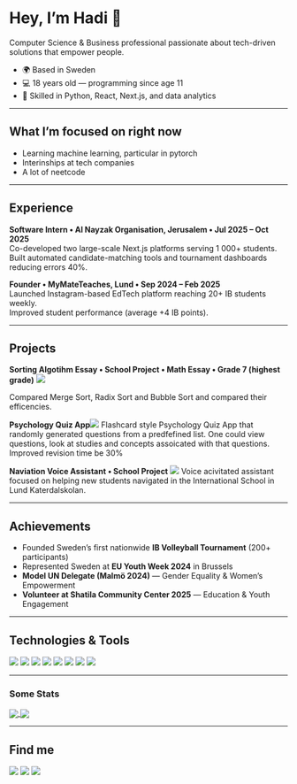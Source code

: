 # Hey, I’m Hadi 👋

Computer Science & Business professional passionate about tech-driven solutions that empower people.

- 🌍 Based in Sweden  
- 💻 18 years old — programming since age 11  
- 🧠 Skilled in Python, React, Next.js, and data analytics  

---

## What I’m focused on right now
- Learning machine learning, particular in pytorch
- Interinships at tech companies
- A lot of neetcode 
---

## Experience

**Software Intern • Al Nayzak Organisation, Jerusalem • Jul 2025 – Oct 2025**  
Co-developed two large-scale Next.js platforms serving 1 000+ students.  
Built automated candidate-matching tools and tournament dashboards reducing errors 40%.

**Founder • MyMateTeaches, Lund • Sep 2024 – Feb 2025**  
Launched Instagram-based EdTech platform reaching 20+ IB students weekly.  
Improved student performance (average +4 IB points).

---

## Projects

**Sorting Algotihm Essay • School Project • Math Essay • Grade 7 (highest grade)**   <img src="https://img.shields.io/badge/-Python-3776AB?logo=python&logoColor=white" />

Compared Merge Sort, Radix Sort and Bubble Sort and compared their efficencies. 

**Psychology Quiz App**<img src="https://img.shields.io/badge/-Python-3776AB?logo=python&logoColor=white" />
Flashcard style Psychology Quiz App that randomly generated questions from a predfefined list. One could view questions, look at studies and concepts assoicated with that questions. Improved revision time be 30%

**Naviation Voice Assistant • School Project** <img src="https://img.shields.io/badge/-Python-3776AB?logo=python&logoColor=white" />
Voice acivitated assistant focused on helping new students navigated in the International School in Lund Katerdalskolan. 

---

## Achievements
- Founded Sweden’s first nationwide **IB Volleyball Tournament** (200+ participants)  
- Represented Sweden at **EU Youth Week 2024** in Brussels  
- **Model UN Delegate (Malmö 2024)** — Gender Equality & Women’s Empowerment  
- **Volunteer at Shatila Community Center 2025** — Education & Youth Engagement  

---

## Technologies & Tools
<p>
  <img src="https://img.shields.io/badge/-Python-3776AB?logo=python&logoColor=white" />
  <img src="https://img.shields.io/badge/-React-61DAFB?logo=react&logoColor=black" />
  <img src="https://img.shields.io/badge/-Next.js-000000?logo=nextdotjs&logoColor=white" />
  <img src="https://img.shields.io/badge/-JavaScript-F7DF1E?logo=javascript&logoColor=black" />
  <img src="https://img.shields.io/badge/-Git-F05032?logo=git&logoColor=white" />
  <img src="https://img.shields.io/badge/-Excel-217346?logo=microsoftexcel&logoColor=white" />
  <img src="https://img.shields.io/badge/-Project%20Management-007ACC" />
  <img src="https://img.shields.io/badge/-Data%20Analytics-4CAF50" />
</p>

---

<!-- GitHub stats -->
### Some Stats
<a href="https://donchia.tech">
  <img align="center" src="https://github-readme-stats.vercel.app/api?username=DonChiaQE&show_icons=true&theme=transparent" />
</a>
<a href="https://donchia.tech">
  <img align="center" src="https://github-readme-stats.vercel.app/api/top-langs/?username=DonChiaQE&langs_count=7&layout=compact&theme=transparent" />
</a>

---

## Find me
<p>
  <a href="https://www.linkedin.com/in/hadischarbrodt"><img src="https://img.shields.io/badge/-LinkedIn-blue?logo=linkedin&logoColor=white" /></a>
  <a href="mailto:h.scharbrodt@gmail.com"><img src="https://img.shields.io/badge/-Email-gray?logo=gmail&logoColor=white" /></a>
  <a href="https://schhadi.github.io/hadisite/"><img src="https://img.shields.io/badge/-GitHub-black?logo=github&logoColor=white" /></a>
</p>
